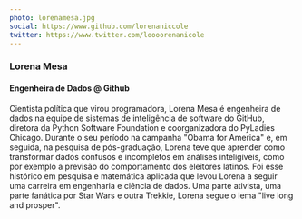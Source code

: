 ```yaml
---
photo: lorenamesa.jpg
social: https://www.github.com/lorenaniccole
twitter: https://www.twitter.com/loooorenanicole
---
```


### Lorena Mesa
#### Engenheira de Dados @ Github

Cientista política que virou programadora, Lorena Mesa é engenheira de dados na equipe de sistemas de inteligência de software do GitHub, diretora da Python Software Foundation e coorganizadora do PyLadies Chicago.
Durante o seu período na campanha "Obama for America" e, em seguida, na pesquisa de pós-graduação, Lorena teve que aprender como transformar dados confusos e incompletos em análises inteligíveis, como por exemplo a previsão do comportamento dos eleitores latinos. Foi esse histórico em pesquisa e matemática aplicada que levou Lorena a seguir uma carreira em engenharia e ciência de dados.
Uma parte ativista, uma parte fanática por Star Wars e outra Trekkie, Lorena segue o lema "live long and prosper".
